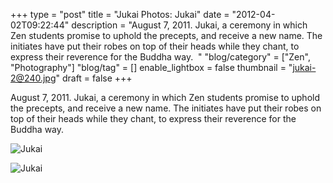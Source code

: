 +++
type = "post"
title = "Jukai Photos: Jukai"
date = "2012-04-02T09:22:44"
description = "August 7, 2011. Jukai, a ceremony in which Zen students promise to uphold the precepts, and receive a new name. The initiates have put their robes on top of their heads while they chant, to express their reverence for the Buddha way. &#160;"
"blog/category" = ["Zen", "Photography"]
"blog/tag" = []
enable_lightbox = false
thumbnail = "jukai-2@240.jpg"
draft = false
+++

<p>August 7, 2011. Jukai, a ceremony in which Zen students promise to
uphold the precepts, and receive a new name. The initiates have put
their robes on top of their heads while they chant, to express their
reverence for the Buddha way.</p>
<p><img style="display:block; margin-left:auto; margin-right:auto;" src="jukai.jpg" title="Jukai" /></p>
<p><img style="display:block; margin-left:auto; margin-right:auto;" src="jukai-2.jpg" title="Jukai" /></p>
    